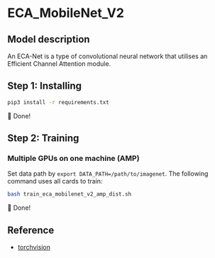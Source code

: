 # ECA_MobileNet_V2
## Model description
An ECA-Net is a type of convolutional neural network that utilises an Efficient Channel Attention module.

## Step 1: Installing
```bash
pip3 install -r requirements.txt
```
:beers: Done!

## Step 2: Training
### Multiple GPUs on one machine (AMP)
Set data path by `export DATA_PATH=/path/to/imagenet`. The following command uses all cards to train:

```bash
bash train_eca_mobilenet_v2_amp_dist.sh
```

:beers: Done!

## Reference
- [torchvision](https://github.com/pytorch/vision/tree/main/references/classification)
